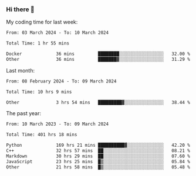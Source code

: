 ### Hi there 👋

My coding time for last week:

<!--START_SECTION:week-->

```txt
From: 03 March 2024 - To: 10 March 2024

Total Time: 1 hr 55 mins

Docker             36 mins         ████████░░░░░░░░░░░░░░░░░   32.00 %
Other              36 mins         ███████▓░░░░░░░░░░░░░░░░░   31.29 %
```

<!--END_SECTION:week-->

Last month:

<!--START_SECTION:month-->

```txt
From: 08 February 2024 - To: 09 March 2024

Total Time: 10 hrs 9 mins

Other              3 hrs 54 mins   █████████▓░░░░░░░░░░░░░░░   38.44 %
```

<!--END_SECTION:month-->

The past year:

<!--START_SECTION:year-->

```txt
From: 10 March 2023 - To: 09 March 2024

Total Time: 401 hrs 18 mins

Python             169 hrs 21 mins ██████████▓░░░░░░░░░░░░░░   42.20 %
C++                32 hrs 57 mins  ██░░░░░░░░░░░░░░░░░░░░░░░   08.21 %
Markdown           30 hrs 29 mins  ██░░░░░░░░░░░░░░░░░░░░░░░   07.60 %
JavaScript         23 hrs 25 mins  █▒░░░░░░░░░░░░░░░░░░░░░░░   05.84 %
Other              21 hrs 58 mins  █▒░░░░░░░░░░░░░░░░░░░░░░░   05.48 %
```

<!--END_SECTION:year-->
